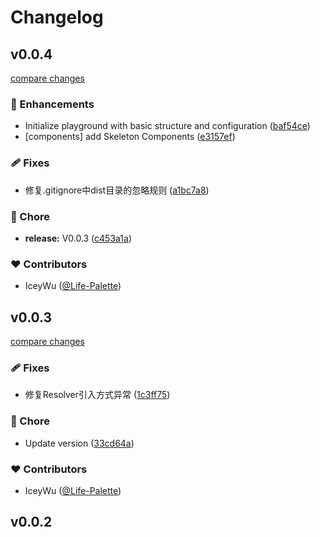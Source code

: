 # Changelog

## v0.0.4

[compare changes](https://github.com/iceywu/uni-ui-plus/compare/v0.0.3...v0.0.4)

### 🚀 Enhancements

- Initialize playground with basic structure and configuration ([baf54ce](https://github.com/iceywu/uni-ui-plus/commit/baf54ce))
- [components] add Skeleton Components ([e3157ef](https://github.com/iceywu/uni-ui-plus/commit/e3157ef))

### 🩹 Fixes

- 修复.gitignore中dist目录的忽略规则 ([a1bc7a8](https://github.com/iceywu/uni-ui-plus/commit/a1bc7a8))

### 🏡 Chore

- **release:** V0.0.3 ([c453a1a](https://github.com/iceywu/uni-ui-plus/commit/c453a1a))

### ❤️ Contributors

- IceyWu ([@Life-Palette](http://github.com/Life-Palette))

## v0.0.3

[compare changes](https://github.com/iceywu/uni-ui-plus/compare/v0.0.2...v0.0.3)

### 🩹 Fixes

- 修复Resolver引入方式异常 ([1c3ff75](https://github.com/iceywu/uni-ui-plus/commit/1c3ff75))

### 🏡 Chore

- Update version ([33cd64a](https://github.com/iceywu/uni-ui-plus/commit/33cd64a))

### ❤️ Contributors

- IceyWu ([@Life-Palette](http://github.com/Life-Palette))

## v0.0.2
